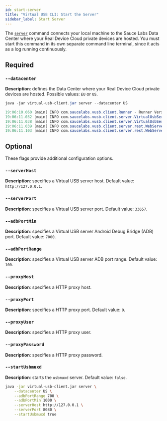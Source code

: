 ```yaml
---
id: start-server
title: "Virtual USB CLI: Start the Server"
sidebar_label: Start Server
---
```


The [`server`](https://docs.saucelabs.com/mobile-apps/virtual-usb#start-server) command connects your local machine to the Sauce Labs Data Center where your Real Device Cloud private devices are hosted. You must start this command in its own separate command line terminal, since it acts as a log running continuously.

## Required

### `--datacenter`
__Description__: defines the Data Center where your Real Device Cloud private devices are hosted. Possible values: `EU` or `US`.

```java title="Basic Example (required flags only)"
java -jar virtual-usb-client.jar server --datacenter US
```

```java title="Response Example"
19:06:10.060 [main] INFO com.saucelabs.vusb.client.Runner - Runner Version 2.0.0
19:06:11.032 [main] INFO com.saucelabs.vusb.client.server.VirtualUsbServer - Initializing vUSB-Server...
19:06:11.038 [main] INFO com.saucelabs.vusb.client.server.VirtualUsbServer - vUSB-Server initialized
19:06:11.039 [main] INFO com.saucelabs.vusb.client.server.rest.WebServer - Starting Virtual USB server on port 33657.
19:06:11.103 [main] INFO com.saucelabs.vusb.client.server.rest.WebServer - Virtual USB server is up.
```

## Optional

These flags provide additional configuration options.

### `--serverHost`
__Description__: specifies a Virtual USB server host. Default value: `http://127.0.0.1`.

### `--serverPort`
__Description__: specifies a Virtual USB server port. Default value: `33657`.

### `--adbPortMin`
__Description__: specifies a Virtual USB server Android Debug Bridge (ADB) port. Default value: `7000`.

### `--adbPortRange`
__Description__: specifies a Virtual USB server ADB port range. Default value: `100`.

### `--proxyHost`
__Description__: specifies a HTTP proxy host.

### `--proxyPort`
__Description__: specifies a HTTP proxy port. Default value: `0`.

### `--proxyUser`
__Description__: specifies a HTTP proxy user.

### `--proxyPassword`
__Description__: specifies a HTTP proxy password.

### `--startUsbmuxd`
__Description__: starts the `usbmuxd` server. Default value: `false`.

```bash title="Full Example (with optional flags)"
java -jar virtual-usb-client.jar server \
    --datacenter US \
    --adbPortRange 700 \
    --adbPortMin 1000 \
    --serverHost http://127.0.0.1 \
    --serverPort 8080 \
    --startUsbmuxd true
```
